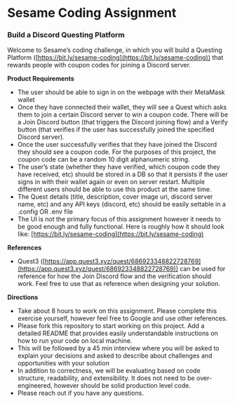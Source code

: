 # Sesame Coding Assignment

### Build a Discord Questing Platform

Welcome to Sesame’s coding challenge, in which you will build a Questing Platform ([https://bit.ly/sesame-coding](https://bit.ly/sesame-coding)) that rewards people with coupon codes for joining a Discord server.

**Product Requirements**

- The user should be able to sign in on the webpage with their MetaMask wallet
- Once they have connected their wallet, they will see a Quest which asks them to join a certain Discord server to win a coupon code. There will be a Join Discord button (that triggers the Discord joining flow) and a Verify button (that verifies if the user has successfully joined the specified Discord server).
- Once the user successfully verifies that they have joined the Discord they should see a coupon code. For the purposes of this project, the coupon code can be a random 10 digit alphanumeric string.
- The user’s state (whether they have verified, which coupon code they have received, etc) should be stored in a DB so that it persists if the user signs in with their wallet again or even on server restart. Multiple different users should be able to use this product at the same time.
- The Quest details (title, description, cover image uri, discord server name, etc) and any API keys (discord, etc) should be easily settable in a .config OR .env file
- The UI is not the primary focus of this assignment however it needs to be good enough and fully functional. Here is roughly how it should look like: [https://bit.ly/sesame-coding](https://bit.ly/sesame-coding)

**References**

- Quest3 ([https://app.quest3.xyz/quest/686923348822728769](https://app.quest3.xyz/quest/686923348822728769)) can be used for reference for how the Join Discord flow and the verification should work. Feel free to use that as reference when designing your solution.

**Directions**

- Take about 8 hours to work on this assignment. Please complete this exercise yourself, however feel free to Google and use other references.
- Please fork this repository to start working on this project. Add a detailed README that provides easily understandable instructions on how to run your code on local machine.
- This will be followed by a 45 min interview where you will be asked to explain your decisions and asked to describe about challenges and opportunities with your solution
- In addition to correctness, we will be evaluating based on code structure, readability, and extensibility. It does not need to be over-engineered, however should be solid production level code.
- Please reach out if you have any questions.
